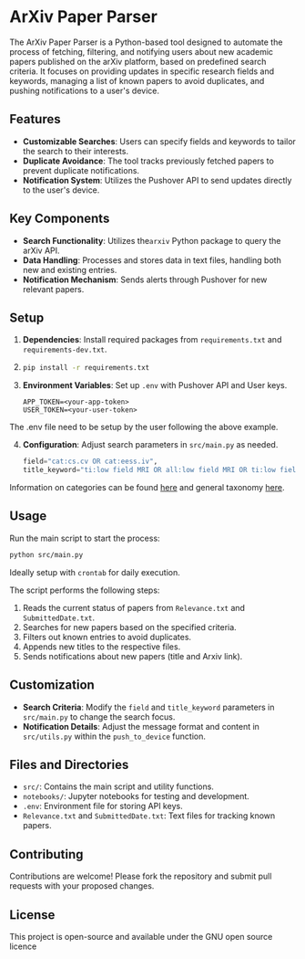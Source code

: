 # ArXiv Paper Parser

The ArXiv Paper Parser is a Python-based tool designed to automate the process of fetching, filtering, and notifying users about new academic papers published on the arXiv platform, based on predefined search criteria. It focuses on providing updates in specific research fields and keywords, managing a list of known papers to avoid duplicates, and pushing notifications to a user's device.

## Features

- **Customizable Searches**: Users can specify fields and keywords to tailor the search to their interests.
- **Duplicate Avoidance**: The tool tracks previously fetched papers to prevent duplicate notifications.
- **Notification System**: Utilizes the Pushover API to send updates directly to the user's device.

## Key Components

- **Search Functionality**: Utilizes the`arxiv` Python package to query the arXiv API.
- **Data Handling**: Processes and stores data in text files, handling both new and existing entries.
- **Notification Mechanism**: Sends alerts through Pushover for new relevant papers.

## Setup

1. **Dependencies**: Install required packages from `requirements.txt` and `requirements-dev.txt`.
2. 
    ```bash
    pip install -r requirements.txt
    ```

3. **Environment Variables**: Set up `.env` with Pushover API and User keys.
    ```plaintext
    APP_TOKEN=<your-app-token>
    USER_TOKEN=<your-user-token>
    ```
The .env file need to be setup by the user following the above example.

4. **Configuration**: Adjust search parameters in `src/main.py` as needed.
    ```python:src/main.py
    field="cat:cs.cv OR cat:eess.iv",
    title_keyword="ti:low field MRI OR all:low field MRI OR ti:low field magnetic resonance imaging"
    ```
Information on categories can be found [here](https://info.arxiv.org/help/api/user-manual.html#query_details) and general taxonomy [here](https://arxiv.org/category_taxonomy).

## Usage

Run the main script to start the process:
```bash
python src/main.py
```

Ideally setup with `crontab` for daily execution. 

The script performs the following steps:
1. Reads the current status of papers from `Relevance.txt` and `SubmittedDate.txt`.
2. Searches for new papers based on the specified criteria.
3. Filters out known entries to avoid duplicates.
4. Appends new titles to the respective files.
5. Sends notifications about new papers (title and Arxiv link).

## Customization

- **Search Criteria**: Modify the `field` and `title_keyword` parameters in `src/main.py` to change the search focus.
- **Notification Details**: Adjust the message format and content in `src/utils.py` within the `push_to_device` function.

## Files and Directories

- `src/`: Contains the main script and utility functions.
- `notebooks/`: Jupyter notebooks for testing and development.
- `.env`: Environment file for storing API keys.
- `Relevance.txt` and `SubmittedDate.txt`: Text files for tracking known papers.

## Contributing

Contributions are welcome! Please fork the repository and submit pull requests with your proposed changes.

## License

This project is open-source and available under the GNU open source licence
